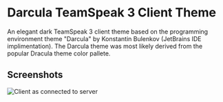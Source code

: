 # Darcula TeamSpeak 3 Client Theme

An elegant dark TeamSpeak 3 client theme based on the programming environment theme "Darcula" by Konstantin Bulenkov (JetBrains IDE implimentation).
The Darcula theme was most likely derived from the popular Dracula theme color pallete.

## Screenshots
![Client as connected to server](https://i.imgur.com/GM4U8gm.png "Client as connected to server")
